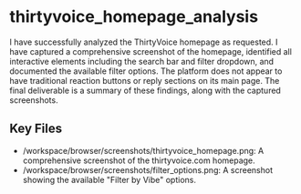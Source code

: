 # thirtyvoice_homepage_analysis

I have successfully analyzed the ThirtyVoice homepage as requested. I have captured a comprehensive screenshot of the homepage, identified all interactive elements including the search bar and filter dropdown, and documented the available filter options. The platform does not appear to have traditional reaction buttons or reply sections on its main page. The final deliverable is a summary of these findings, along with the captured screenshots.

## Key Files

- /workspace/browser/screenshots/thirtyvoice_homepage.png: A comprehensive screenshot of the thirtyvoice.com homepage.
- /workspace/browser/screenshots/filter_options.png: A screenshot showing the available "Filter by Vibe" options.
